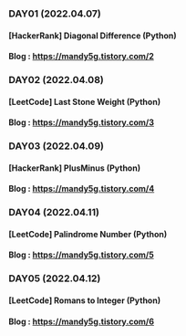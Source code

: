 ### DAY01 (2022.04.07)
#### [HackerRank] Diagonal Difference (Python)
#### Blog : https://mandy5g.tistory.com/2

### DAY02 (2022.04.08)
#### [LeetCode] Last Stone Weight (Python)
#### Blog : https://mandy5g.tistory.com/3


### DAY03 (2022.04.09)
#### [HackerRank] PlusMinus (Python)
#### Blog : https://mandy5g.tistory.com/4

### DAY04 (2022.04.11)
#### [LeetCode] Palindrome Number (Python)
#### Blog : https://mandy5g.tistory.com/5

### DAY05 (2022.04.12)
#### [LeetCode] Romans to Integer (Python)
#### Blog : https://mandy5g.tistory.com/6

